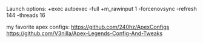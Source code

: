 Launch options:
+exec autoexec -full +m_rawinput 1 -forcenovsync -refresh 144 -threads 16

my favorite apex configs:
https://github.com/240hz/ApexConfigs
https://github.com/V3nilla/Apex-Legends-Config-And-Tweaks
